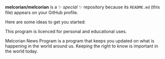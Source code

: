 **melcorian/melcorian** is a ✨ _special_ ✨ repository because its `README.md` (this file) appears on your GitHub profile.

Here are some ideas to get you started:

This program is licenced for personal and educational uses.

Melcorian News Program is a program that keeps you updated on what is happening in the world around us. Keeping the right to know is important in the world today. 

